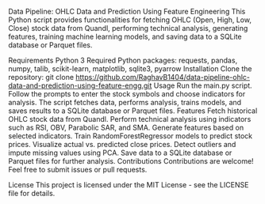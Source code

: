 Data Pipeline: OHLC Data and Prediction Using Feature Engineering
This Python script provides functionalities for fetching OHLC (Open, High, Low, Close) stock data from Quandl, performing technical analysis, generating features, training machine learning models, and saving data to a SQLite database or Parquet files.

Requirements
Python 3
Required Python packages: requests, pandas, numpy, talib, scikit-learn, matplotlib, sqlite3, pyarrow
Installation
Clone the repository: git clone https://github.com/RaghavB1404/data-pipeline-ohlc-data-and-prediction-using-feature-engg.git
Usage
Run the main.py script.
Follow the prompts to enter the stock symbols and choose indicators for analysis.
The script fetches data, performs analysis, trains models, and saves results to a SQLite database or Parquet files.
Features
Fetch historical OHLC stock data from Quandl.
Perform technical analysis using indicators such as RSI, OBV, Parabolic SAR, and SMA.
Generate features based on selected indicators.
Train RandomForestRegressor models to predict stock prices.
Visualize actual vs. predicted close prices.
Detect outliers and impute missing values using PCA.
Save data to a SQLite database or Parquet files for further analysis.
Contributions
Contributions are welcome! Feel free to submit issues or pull requests.

License
This project is licensed under the MIT License - see the LICENSE file for details.
